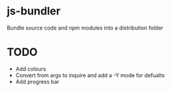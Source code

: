 # js-bundler

Bundle source code and npm modules into a distribution folder

# TODO

- Add colours
- Convert from args to inquire and add a -Y mode for defualts
- Add progress bar
